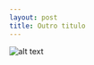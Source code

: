 ```yaml
---
layout: post
title: Outro titulo
---
```


![alt text](http://3.bp.blogspot.com/-BbZ642yNZ-0/UeDwYEbnmHI/AAAAAAAAECk/60oOINvRbIM/s1600/1.+Into+the+Poppies+by+John+Wilhelm.jpg "Gatinha")
